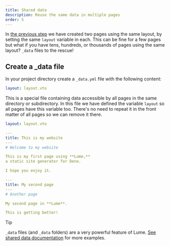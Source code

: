 ```yaml
---
title: Shared data
description: Reuse the same data in multiple pages
order: 5
---
```


In [the previous step](./reuse-layouts.md) we have created two pages using the
same layout, by setting the same `layout` variable in each. This can be fine for
a few pages but what if you have tens, hundreds, or thousands of pages using the
same layout? `_data` files to the rescue!

## Create a _data file

In your project directory create a `_data.yml` file with the following content:

<lume-code>

```yml {title="_data.yml"}
layout: layout.vto
```

</lume-code>

This is a special file containing data accessible by all pages in the same
directory or subdirectory. In this file we have defined the variable `layout` so
all pages have this variable too. There's no need to repeat it in the front
matter of all pages so we can remove it there.

<lume-code>

```yml {title="_data.yml"}
layout: layout.vto
```

```yml { title="index.md" }
---
title: This is my website
---
# Welcome to my website

This is my first page using **Lume,**
a static site generator for Deno.

I hope you enjoy it.
```

```yml { title="second-page.md" }
---
title: My second page
---
# Another page

My second page in **Lume**.

This is getting better!
```

</lume-code>

> [!tip]
>
> `_data` files (and `_data` folders) are a very powerful feature of Lume.
> [See shared data documentation](/docs/creating-pages/shared-data.md) for more
> examples.
